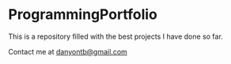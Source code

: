 # ProgrammingPortfolio
This is a repository filled with the best projects I have done so far.

Contact me at danyontb@gmail.com
